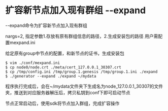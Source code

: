 # 扩容新节点加入现有群组 --expand

--expand命令为扩容新节点加入现有群组

nargs=2, 指定参数1.存放有原有群组信息的路径，2.生成安装包的路径  用户需配置mexpand.ini

给定原有group中节点的配置，和新节点的证书，生成安装包

```
$ vim ./conf/mexpand.ini
$ cp node0/node.crt ./meta/cert_127.0.0.1_30307.crt
$ cp /tmp/config.ini /tmp/group.1.genesis /tmp/group.1.ini ./expand
$ ./generator --expand ./expand ~/mydata
```
程序执行完成后，会在~/mydata文件夹下生成名为node_127.0.0.1_30307的文件夹，推送到对应服务器解压后，拷贝私钥到conf下即可启动节点

节点正常启动后，使用sdk将节点加入群组，完成扩容操作